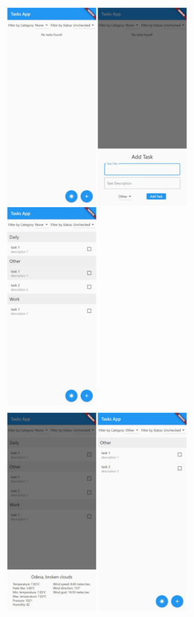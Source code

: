 <img src="lib/images/first-screen.jpeg" height="450"> <img src="lib/images/add-screen.jpeg" height="450"> <img src="lib/images/tasks-screen.jpeg" height="450">

<img src="lib/images/weather-screen.jpeg" height="450"> <img src="lib/images/filter-screen.jpeg" height="450">
